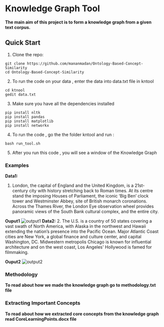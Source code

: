 #                                   Knowledge Graph Tool
**The main aim of this project is to form a knowledge graph from a given text corpus.**

## Quick Start
1. Clone the repo:
```
git clone https://github.com/mananmadan/Ontology-Based-Concept-Similarity
cd Ontology-Based-Concept-Similarity
```
2. To run the code on your data , enter the data into data.txt file in kntool
```
cd ktnool
gedit data.txt
```
3. Make sure you have all the dependencies installed
```
pip install nltk
pip install pandas
pip install matplotlib
pip install networkx
```
4. To run the code , go the the folder kntool and run :

```
bash run_tool.sh
```
5. After you run this code , you will see a window of the Knowledge Graph


### Examples
**Data1:**
1. London, the capital of England and the United Kingdom, is a 21st-century city with history stretching back to Roman times. At its centre stand the imposing Houses of Parliament, the iconic ‘Big Ben’ clock tower and Westminster Abbey, site of British monarch coronations. Across the Thames River, the London Eye observation wheel provides panoramic views of the South Bank cultural complex, and the entire city.

**Ouput1**
![output1](https://github.com/mananmadan/Ontology-Based-Concept-Similarity/blob/master/kntool/output_london.png)
**Data2:**
2. The U.S. is a country of 50 states covering a vast swath of North America, with Alaska in the northwest and Hawaii extending the nation’s presence into the Pacific Ocean. Major Atlantic Coast cities are New York, a global finance and culture center, and capital Washington, DC. Midwestern metropolis Chicago is known for influential architecture and on the west coast, Los Angeles' Hollywood is famed for filmmaking.

**Ouput2**
![output2](https://github.com/mananmadan/Ontology-Based-Concept-Similarity/blob/master/kntool/output_US.png)

### Methodology
**To read about how we made the knowledge graph go to methodology.txt file**

### Extracting Important Concepts
**To read about how we extracted core concepts from the knowledge graph read CoreLearningPoints.docx file**
